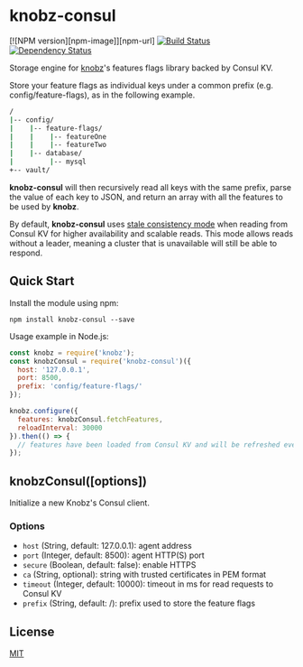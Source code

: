 # knobz-consul

[![NPM version][npm-image]][npm-url]
[![Build Status](https://travis-ci.org/ismriv/knobz-consul.svg?branch=master)](https://travis-ci.org/ismriv/knobz-consul)
[![Dependency Status](https://gemnasium.com/badges/github.com/ismriv/knobz-consul.svg)](https://gemnasium.com/github.com/ismriv/knobz-consul)

Storage engine for [knobz](https://github.com/ismriv/knobz)'s features flags library backed by Consul KV.

Store your feature flags as individual keys under a common prefix (e.g. config/feature-flags), as in the following example.

```bash
/
|-- config/
|    |-- feature-flags/
|    |    |-- featureOne
|    |    |-- featureTwo
|    |-- database/
|         |-- mysql
+-- vault/
```

__knobz-consul__ will then recursively read all keys with the same prefix, parse the value of each key to JSON, and return an array with all the features to be used by __knobz__.

By default, __knobz-consul__ uses [stale consistency mode](https://www.consul.io/api/index.html#stale) when reading from Consul KV for higher availability and scalable reads. This mode allows reads without a leader, meaning a cluster that is unavailable will still be able to respond.

## Quick Start

Install the module using npm:

```shell
npm install knobz-consul --save
```

Usage example in Node.js:

```js
const knobz = require('knobz');
const knobzConsul = require('knobz-consul')({
  host: '127.0.0.1',
  port: 8500,
  prefix: 'config/feature-flags/'
});

knobz.configure({
  features: knobzConsul.fetchFeatures,
  reloadInterval: 30000
}).then(() => {
  // features have been loaded from Consul KV and will be refreshed every 30s
});
```

## knobzConsul([options])

Initialize a new Knobz's Consul client.

### Options

* `host` (String, default: 127.0.0.1): agent address
* `port` (Integer, default: 8500): agent HTTP(S) port
* `secure` (Boolean, default: false): enable HTTPS
* `ca` (String, optional): string with trusted certificates in PEM format
* `timeout` (Integer, default: 10000): timeout in ms for read requests to Consul KV
* `prefix` (String, default: /): prefix used to store the feature flags

## License

[MIT](LICENSE)

